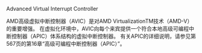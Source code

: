 Advanced Virtual Interrupt Controller

AMD高级虚拟中断控制器（AVIC）是对AMD VirtualizationTM技术（AMD-V）的重要增强。 在虚拟化环境中，AVIC向每个来宾提供一个符合本地高级可编程中断控制器（APIC）体系结构的虚拟中断控制器。 有关APIC的详细说明，请参见第567页的第16章“高级可编程中断控制器（APIC）”。